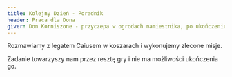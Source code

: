 ```yaml
---
title: Kolejny Dzień - Poradnik
header: Praca dla Dona
giver: Don Korniszone - przyczepa w ogrodach namiestnika, po ukończeniu zadania <a href="../nie-do-odrzucenia">Nie do odrzucenia</a>.
---
```

Rozmawiamy z&nbsp;legatem Caiusem w koszarach i&nbsp;wykonujemy zlecone misje.

Zadanie towarzyszy nam przez resztę gry i&nbsp;nie ma możliwości ukończenia go.